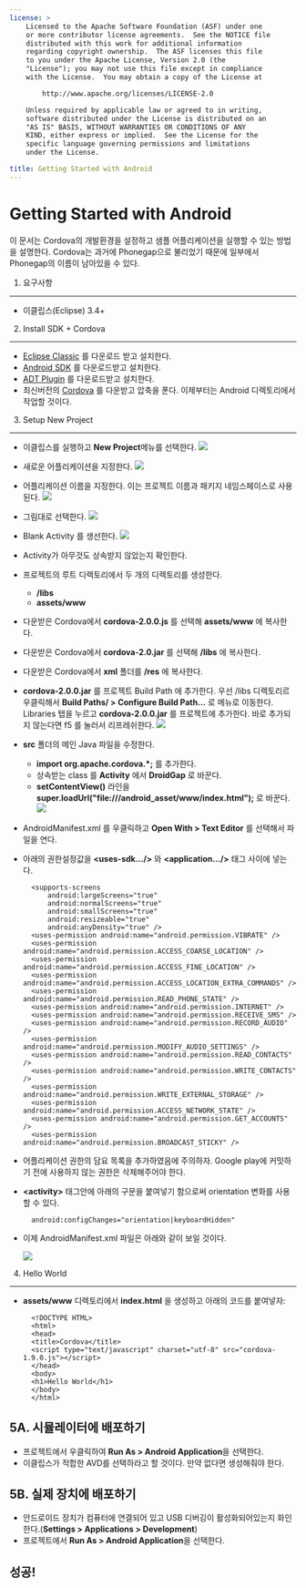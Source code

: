 ```yaml
---
license: >
    Licensed to the Apache Software Foundation (ASF) under one
    or more contributor license agreements.  See the NOTICE file
    distributed with this work for additional information
    regarding copyright ownership.  The ASF licenses this file
    to you under the Apache License, Version 2.0 (the
    "License"); you may not use this file except in compliance
    with the License.  You may obtain a copy of the License at

        http://www.apache.org/licenses/LICENSE-2.0

    Unless required by applicable law or agreed to in writing,
    software distributed under the License is distributed on an
    "AS IS" BASIS, WITHOUT WARRANTIES OR CONDITIONS OF ANY
    KIND, either express or implied.  See the License for the
    specific language governing permissions and limitations
    under the License.

title: Getting Started with Android
---
```


Getting Started with Android
============================

이 문서는 Cordova의 개발환경을 설정하고 샘플 어플리케이션을 실행할 수 있는 방법을 설명한다. Cordova는 과거에 Phonegap으로 불리었기 때문에 일부에서 Phonegap의 이름이 남아있을 수 있다.


1. 요구사항
---------------

- 이클립스(Eclipse) 3.4+


2. Install SDK + Cordova
------------------------

- [Eclipse Classic](http://www.eclipse.org/downloads/) 를 다운로드 받고 설치한다.
- [Android SDK](http://developer.android.com/sdk/index.html) 를 다운로드받고 설치한다.
- [ADT Plugin](http://developer.android.com/sdk/eclipse-adt.html#installing)  를 다운로드받고 설치한다.
- 최신버전의 [Cordova](http://phonegap.com/download) 를 다운받고 압축을 푼다. 이제부터는 Android 디렉토리에서 작업할 것이다.


 3. Setup New Project
---------------------

- 이클립스를 실행하고 **New Project**메뉴를 선택한다.
    ![](img/guide/getting-started/android/step_1.jpg)
- 새로운 어플리케이션을 지정한다.
    ![](img/guide/getting-started/android/step_2.jpg)
- 어플리케이션 이름을 지정한다. 이는 프로젝트 이름과 패키지 네임스페이스로 사용된다.
    ![](img/guide/getting-started/android/step_3.jpg)
- 그림대로 선택한다.
    ![](img/guide/getting-started/android/step_4.jpg)
- Blank Activity 를 생선한다.
    ![](img/guide/getting-started/android/step_5.jpg)
- Activity가 아무것도 상속받지 않았는지 확인한다.

- 프로젝트의 루트 디렉토리에서 두 개의 디렉토리를 생성한다.
    - **/libs**
    - **assets/www**
- 다운받은 Cordova에서 **cordova-2.0.0.js** 를 선택해 **assets/www** 에 복사한다.
- 다운받은 Cordova에서 **cordova-2.0.jar** 를 선택해  **/libs** 에 복사한다.
- 다운받은 Cordova에서 **xml** 폴더를 **/res** 에 복사한다.

- **cordova-2.0.0.jar** 를 프로젝트 Build Path 에 추가한다. 우선 /libs 디렉토리르 우클릭해서 **Build Paths/ &gt; Configure Build Path...** 로 메뉴로 이동한다. Libraries 탭을 누르고 **cordova-2.0.0.jar** 를 프로젝트에 추가한다. 바로 추가되지 않는다면 f5 를 눌러서 리프레쉬한다.
![](img/guide/getting-started/android/buildPath.jpg)

- **src** 폴더의 메인 Java 파일을 수정한다.
    - **import org.apache.cordova.*;** 를 추가한다.
    - 상속받는 class 를 **Activity** 에서 **DroidGap** 로 바꾼다.
    - **setContentView()** 라인을 **super.loadUrl("file:///android_asset/www/index.html");** 로 바꾼다.    ![](img/guide/getting-started/android/javaSrc.jpg)

- AndroidManifest.xml 를 우클릭하고 **Open With &gt; Text Editor** 를 선택해서 파일을 연다.
- 아래의 권한설정값을 **&lt;uses-sdk.../&gt;** 와 **&lt;application.../&gt;** 태그 사이에 넣는다.

        <supports-screens
            android:largeScreens="true"
            android:normalScreens="true"
            android:smallScreens="true"
            android:resizeable="true"
            android:anyDensity="true" />
        <uses-permission android:name="android.permission.VIBRATE" />
        <uses-permission android:name="android.permission.ACCESS_COARSE_LOCATION" />
        <uses-permission android:name="android.permission.ACCESS_FINE_LOCATION" />
        <uses-permission android:name="android.permission.ACCESS_LOCATION_EXTRA_COMMANDS" />
        <uses-permission android:name="android.permission.READ_PHONE_STATE" />
        <uses-permission android:name="android.permission.INTERNET" />
        <uses-permission android:name="android.permission.RECEIVE_SMS" />
        <uses-permission android:name="android.permission.RECORD_AUDIO" />
        <uses-permission android:name="android.permission.MODIFY_AUDIO_SETTINGS" />
        <uses-permission android:name="android.permission.READ_CONTACTS" />
        <uses-permission android:name="android.permission.WRITE_CONTACTS" />
        <uses-permission android:name="android.permission.WRITE_EXTERNAL_STORAGE" />
        <uses-permission android:name="android.permission.ACCESS_NETWORK_STATE" />
        <uses-permission android:name="android.permission.GET_ACCOUNTS" />
        <uses-permission android:name="android.permission.BROADCAST_STICKY" />
* 어플리케이션 권한의 담요 목록을 추가하였음에 주의하자. Google play에 커밋하기 전에 사용하지 않는 권한은 삭제해주어야 한다.
- **&lt;activity&gt;** 태그안에 아래의 구문을 붙여넣기 함으로써 orientation 변화를 사용할 수 있다.

        android:configChanges="orientation|keyboardHidden"

- 이제 AndroidManifest.xml 파일은 아래와 같이 보일 것이다.

    ![](img/guide/getting-started/android/manifest.png)


4. Hello World
--------------

- **assets/www** 디렉토리에서 **index.html** 을 생성하고 아래의 코드를 붙여넣자:

        <!DOCTYPE HTML>
        <html>
        <head>
        <title>Cordova</title>
        <script type="text/javascript" charset="utf-8" src="cordova-1.9.0.js"></script>
        </head>
        <body>
        <h1>Hello World</h1>
        </body>
        </html>

5A. 시뮬레이터에 배포하기
-----------------------

- 프로젝트에서 우클릭하여 **Run As &gt; Android Application**을 선택한다.
- 이클립스가 적합한 AVD를 선택하라고 할 것이다. 만약 없다면 생성해줘야 한다.


5B. 실제 장치에 배포하기
--------------------

- 안드로이드 장치가 컴퓨터에 연결되어 있고 USB 디버깅이 활성화되어있는지 화인한다.(**Settings &gt; Applications &gt; Development**)
- 프로젝트에서 **Run As &gt; Android Application**을 선택한다.


성공!
-----
